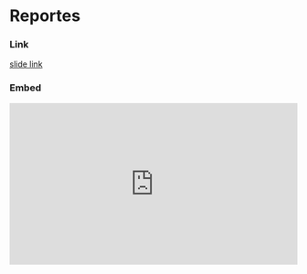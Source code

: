 # Reportes

### Link

[slide link](reportes/d18_general.html)

### Embed

<style>
.resp-container {
    position: relative;
    overflow: hidden;
    padding-top: 56.25%;
}

.testiframe {
    position: absolute;
    top: 0;
    left: 0;
    width: 100%;
    height: 100%;
    border: 0;
}
</style>

<div class="resp-container">
    <iframe class="testiframe" src="https://maibennett.github.io/d18/reportes/d18_general.html">
      Oops! Your browser doesn't suppor this.
    </iframe>
</div>
